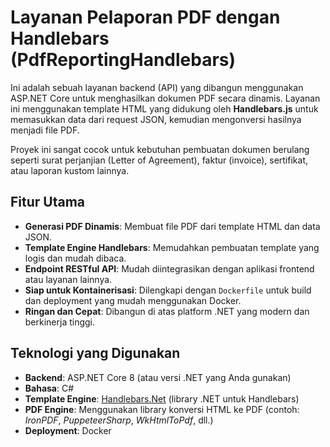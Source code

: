 # Layanan Pelaporan PDF dengan Handlebars (PdfReportingHandlebars)

Ini adalah sebuah layanan backend (API) yang dibangun menggunakan ASP.NET Core untuk menghasilkan dokumen PDF secara dinamis. Layanan ini menggunakan template HTML yang didukung oleh **Handlebars.js** untuk memasukkan data dari request JSON, kemudian mengonversi hasilnya menjadi file PDF.

Proyek ini sangat cocok untuk kebutuhan pembuatan dokumen berulang seperti surat perjanjian (Letter of Agreement), faktur (invoice), sertifikat, atau laporan kustom lainnya.

## Fitur Utama

-   **Generasi PDF Dinamis**: Membuat file PDF dari template HTML dan data JSON.
-   **Template Engine Handlebars**: Memudahkan pembuatan template yang logis dan mudah dibaca.
-   **Endpoint RESTful API**: Mudah diintegrasikan dengan aplikasi frontend atau layanan lainnya.
-   **Siap untuk Kontainerisasi**: Dilengkapi dengan `Dockerfile` untuk build dan deployment yang mudah menggunakan Docker.
-   **Ringan dan Cepat**: Dibangun di atas platform .NET yang modern dan berkinerja tinggi.

## Teknologi yang Digunakan

-   **Backend**: ASP.NET Core 8 (atau versi .NET yang Anda gunakan)
-   **Bahasa**: C#
-   **Template Engine**: [Handlebars.Net](https://github.com/Handlebars-Net/Handlebars.Net) (library .NET untuk Handlebars)
-   **PDF Engine**: Menggunakan library konversi HTML ke PDF (contoh: *IronPDF*, *PuppeteerSharp*, *WkHtmlToPdf*, dll.)
-   **Deployment**: Docker

